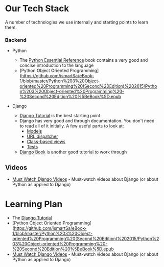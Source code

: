 # Our Tech  Stack
A number of technologies we use internally and starting points to learn them.

### Backend

- Python
  + The [Python Essential Reference](http://www.amazon.com/Python-Essential-Reference-4th-Edition/dp/0672329786) book  contains a very good and concise introduction to the language
  + [Python Object Oriented Programming](https://github.com/ismartSa/eBook-1/blob/master/Python%203%20Object-oriented%20Programming%20(Second%20Edition)%202015/Python%203%20Object-oriented%20Programming%20-%20Second%20Edition%20%5BeBook%5D.epub
  
- Django 
  + [Django Tutorial](https://docs.djangoproject.com/en/dev/intro/tutorial01/) is the best starting point
  + Django has very good and through documentation. You don't need to read all of it initially. A few useful parts to look at:
    * [Models](https://docs.djangoproject.com/en/dev/topics/db/models/)
    * [URL dispatcher](https://docs.djangoproject.com/en/dev/topics/http/urls/)
    * [Class-based views](https://docs.djangoproject.com/en/dev/topics/class-based-views/intro/)
    * [Tests](https://docs.djangoproject.com/en/dev/topics/testing/)
  + [Django Book](http://djangobook.com/the-django-book/) is another good tutorial to work through
    
## Videos

* [Must Watch Django Videos](https://gitlab.com/rosarior/django-must-watch) - Must-watch videos about Django (or about Python as applied to Django)

# Learning Plan

+ The [Django Tutorial](https://docs.djangoproject.com/en/dev/intro/tutorial01/)
+ [Python Object Oriented Programming](https://github.com/ismartSa/eBook-1/blob/master/Python%203%20Object-oriented%20Programming%20(Second%20Edition)%202015/Python%203%20Object-oriented%20Programming%20-%20Second%20Edition%20%5BeBook%5D.epub
+ [Must Watch Django Videos](https://gitlab.com/rosarior/django-must-watch) - Must-watch videos about Django (or about Python as applied to Django)
